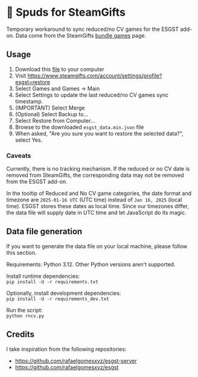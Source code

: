 # 🥔 Spuds for SteamGifts

Temporary workaround to sync reduced/no CV games for the ESGST add-on.
Data come from the SteamGifts [bundle games](https://www.steamgifts.com/bundle-games) page.

## Usage

1. Download this [file](dist/esgst_data.min.json) to your computer
2. Visit https://www.steamgifts.com/account/settings/profile?esgst=restore
3. Select Games and Games → Main
4. Select Settings to update the last reduced/no CV games sync timestamp.
5. (IMPORTANT) Select Merge
6. (Optional) Select Backup to...
7. Select Restore from Computer...
8. Browse to the downloaded `esgst_data.min.json` file
9. When asked, "Are you sure you want to restore the selected data?", select Yes.

### Caveats

Currently, there is no tracking mechanism.
If the reduced or no CV date is removed from SteamGifts, the corresponding data may not be removed from the ESGST add-on.

In the tooltip of Reduced and No CV game categories, the date format and timezone are `2025-01-16 UTC` (UTC time) instead of `Jan 16, 2025` (local time).
ESGST stores these dates as local time.
Since our timezones differ, the data file will supply date in UTC time and let JavaScript do its magic.

## Data file generation

If you want to generate the data file on your local machine, please follow this section.

Requirements: Python 3.12. Other Python versions aren't supported.

Install runtime dependencies:\
`pip install -U -r requirements.txt`

Optionally, install development dependencies:\
`pip install -U -r requirements_dev.txt`

Run the script:\
`python rncv.py`

## Credits

I take inspiration from the following repositories:

- https://github.com/rafaelgomesxyz/esgst-server
- https://github.com/rafaelgomesxyz/esgst
